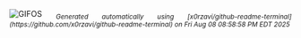 <div align="justify">
<picture>
    <source media="(prefers-color-scheme: dark)" srcset="https://i.ibb.co/WRVVHJQ/output-gif.gif">
    <source media="(prefers-color-scheme: light)" srcset="https://i.ibb.co/WRVVHJQ/output-gif.gif">
    <img alt="GIFOS" src="https://i.ibb.co/WRVVHJQ/output-gif.gif">
</picture>
<sub><i>Generated automatically using [x0rzavi/github-readme-terminal](https://github.com/x0rzavi/github-readme-terminal) on Fri Aug 08 08:58:58 PM EDT 2025</i></sub>
</div>

<!--  -->